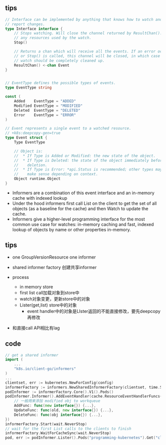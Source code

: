 

## tips
<!-- k8s.io/apimachinery/pkg/watch -->
```go
// Interface can be implemented by anything that knows how to watch and
// report changes.
type Interface interface {
    // Stops watching. Will close the channel returned by ResultChan(). Releases
    // any resources used by the watch.
    Stop()

    // Returns a chan which will receive all the events. If an error occurs
    // or Stop() is called, this channel will be closed, in which case the
    // watch should be completely cleaned up.
    ResultChan() <-chan Event
}


// EventType defines the possible types of events.
type EventType string

const (
    Added    EventType = "ADDED"
    Modified EventType = "MODIFIED"
    Deleted  EventType = "DELETED"
    Error    EventType = "ERROR"
)

// Event represents a single event to a watched resource.
// +k8s:deepcopy-gen=true
type Event struct {
    Type EventType

    // Object is:
    //  * If Type is Added or Modified: the new state of the object.
    //  * If Type is Deleted: the state of the object immediately before
    //    deletion.
    //  * If Type is Error: *api.Status is recommended; other types may
    //    make sense depending on context.
    Object runtime.Object
}
```
+ Informers are a combination of this event interface and an in-memory cache with indexed lookup
+ Under the hood informers first call List on the client to get the set of all objects (as a baseline for the cache) and then Watch to update the cache. 
+ Informers give a higher-level programming interface for the most common use case for watches: in-memory caching and fast, indexed lookup of objects by name or other properties in-memory.


## tips
+ one GroupVersionResource one informer
+ shared informer factory 创建共享informer
+ process
    + in memory store
    + first list call加载对象到store中
    + watch对象变更，更新store中的对象
    + Lister(get,list) store中的对象
        + event handler中的对象是LIster返回的不能直接修改，要先deepcopy再修改

+ 和直接call API相比有lag

## code
```go
// get a shared informer
import (
    ...
    "k8s.io/client-go/informers"
)
...
clientset, err := kubernetes.NewForConfig(config)
informerFactory := informers.NewSharedInformerFactory(clientset, time.Second*30)
podInformer := informerFactory.Core().V1().Pods()
podInformer.Informer().AddEventHandler(cache.ResourceEventHandlerFuncs{
    // 一般用来添加 modified obj to workqueue
    AddFunc: func(new interface{}) {...},
    UpdateFunc: func(old, new interface{}) {...},
    DeleteFunc: func(obj interface{}) {...},
})
informerFactory.Start(wait.NeverStop)
// wait for the first List calls to the clients to finish
informerFactory.WaitForCacheSync(wait.NeverStop)
pod, err := podInformer.Lister().Pods("programming-kubernetes").Get("client-go")
```